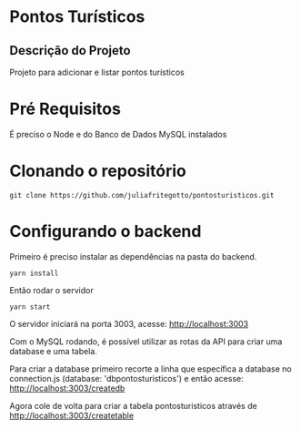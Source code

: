 # Pontos Turísticos
 
## Descrição do Projeto
<p>Projeto para adicionar e listar pontos turísticos</p>

Pré Requisitos
============
É preciso o Node e do Banco de Dados MySQL instalados

Clonando o repositório
============
```
git clone https://github.com/juliafritegotto/pontosturisticos.git
```

Configurando o backend
============
Primeiro é preciso instalar as dependências na pasta do backend.

```
yarn install
```

Então rodar o servidor 

```
yarn start
```

O servidor iniciará na porta 3003,  acesse: <http://localhost:3003>

Com o  MySQL rodando, é possível utilizar as rotas da API para criar uma database e uma tabela.

Para criar a database primeiro recorte a linha que específica a database  no connection.js (database: 'dbpontosturisticos') e então acesse: <http://localhost:3003/createdb>

Agora cole de volta para criar a tabela pontosturisticos através de <http://localhost:3003/createtable>

